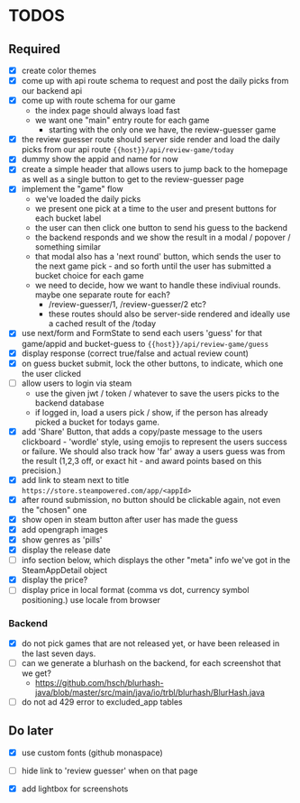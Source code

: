# TODOS

## Required

- [x] create color themes
- [x] come up with api route schema to request and post the daily picks from our backend api
- [x] come up with route schema for our game
    - the index page should always load fast
    - we want one "main" entry route for each game
        - starting with the only one we have, the review-guesser game
- [x] the review guesser route should server side render and load the daily picks from our api route
  `{{host}}/api/review-game/today`
- [x] dummy show the appid and name for now
- [x] create a simple header that allows users to jump back to the homepage as well as a single button to get to the
  review-guesser page
- [x] implement the "game" flow
    - we've loaded the daily picks
    - we present one pick at a time to the user and present buttons for each bucket label
    - the user can then click one button to send his guess to the backend
    - the backend responds and we show the result in a modal / popover / something similar
    - that modal also has a 'next round' button, which sends the user to the next game pick - and so forth until the
      user has submitted a bucket choice for each game
    - we need to decide, how we want to handle these indiviual rounds. maybe one separate route for each?
        - /review-guesser/1, /review-guesser/2 etc?
        - these routes should also be server-side rendered and ideally use a cached result of the /today
- [x] use next/form and FormState to send each users 'guess' for that game/appid and bucket-guess to
  `{{host}}/api/review-game/guess`
- [x] display response (correct true/false and actual review count)
- [x] on guess bucket submit, lock the other buttons, to indicate, which one the user clicked
- [ ] allow users to login via steam
    - use the given jwt / token / whatever to save the users picks to the backend database
    - if logged in, load a users pick / show, if the person has already picked a bucket for todays game.
- [x] add 'Share' Button, that adds a copy/paste message to the users clickboard - 'wordle' style, using emojis to
  represent the users success or failure. We should also track how 'far' away a users guess was from the result (1,2,3
  off, or exact hit - and award points based on this precision.)
- [x] add link to steam next to title `https://store.steampowered.com/app/<appId>`
- [x] after round submission, no button should be clickable again, not even the "chosen" one
- [x] show open in steam button after user has made the guess
- [x] add opengraph images
- [x] show genres as 'pills'
- [x] display the release date
- [ ] info section below, which displays the other "meta" info we've got in the SteamAppDetail object
- [x] display the price?
- [ ] display price in local format (comma vs dot, currency symbol positioning.) use locale from browser

### Backend

- [x] do not pick games that are not released yet, or have been released in the last seven days.
- [ ] can we generate a blurhash on the backend, for each screenshot that we get?
    - https://github.com/hsch/blurhash-java/blob/master/src/main/java/io/trbl/blurhash/BlurHash.java
- [ ] do not ad 429 error to excluded_app tables

## Do later

- [x] use custom fonts (github monaspace)
- [ ] hide link to 'review guesser' when on that page
- [x] add lightbox for screenshots

